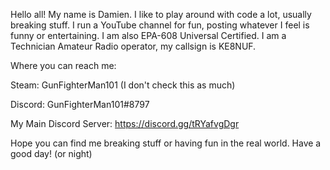 Hello all! My name is Damien.
I like to play around with code a lot, usually breaking stuff. I run a YouTube channel for fun, posting whatever I feel is funny or entertaining. I am also EPA-608 Universal Certified. I am a Technician Amateur Radio operator, my callsign is KE8NUF.

Where you can reach me:

Steam: GunFighterMan101 (I don't check this as much)

Discord: GunFighterMan101#8797

My Main Discord Server: https://discord.gg/tRYafvgDgr


Hope you can find me breaking stuff or having fun in the real world.
Have a good day! (or night)

<!---
GunFighterMan101/GunFighterMan101 is a ✨ special ✨ repository because its `README.md` (this file) appears on your GitHub profile.
You can click the Preview link to take a look at your changes.
--->
